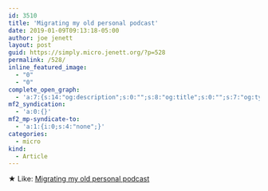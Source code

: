 ```yaml
---
id: 3510
title: 'Migrating my old personal podcast'
date: 2019-01-09T09:13:18-05:00
author: joe jenett
layout: post
guid: https://simply.micro.jenett.org/?p=528
permalink: /528/
inline_featured_image:
  - "0"
  - "0"
complete_open_graph:
  - 'a:7:{s:14:"og:description";s:0:"";s:8:"og:title";s:0:"";s:7:"og:type";s:0:"";s:12:"twitter:card";s:7:"summary";s:15:"twitter:creator";s:0:"";s:19:"twitter:description";s:0:"";s:8:"og:image";s:0:"";}'
mf2_syndication:
  - 'a:0:{}'
mf2_mp-syndicate-to:
  - 'a:1:{i:0;s:4:"none";}'
categories:
  - micro
kind:
  - Article
---
```

★ Like: [Migrating my old personal podcast](https://www.manton.org/2018/12/23/migrating-my-old.html "Migrating my old personal podcast ")